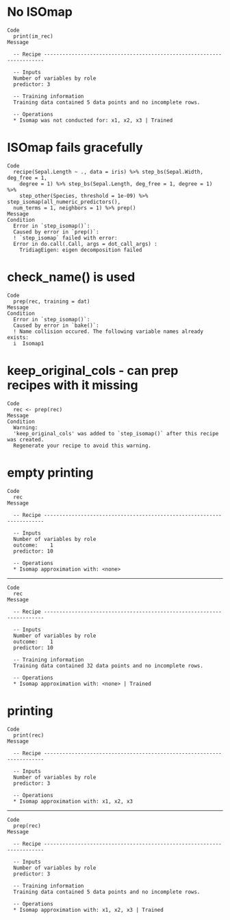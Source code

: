 # No ISOmap

    Code
      print(im_rec)
    Message
      
      -- Recipe ----------------------------------------------------------------------
      
      -- Inputs 
      Number of variables by role
      predictor: 3
      
      -- Training information 
      Training data contained 5 data points and no incomplete rows.
      
      -- Operations 
      * Isomap was not conducted for: x1, x2, x3 | Trained

# ISOmap fails gracefully

    Code
      recipe(Sepal.Length ~ ., data = iris) %>% step_bs(Sepal.Width, deg_free = 1,
        degree = 1) %>% step_bs(Sepal.Length, deg_free = 1, degree = 1) %>%
        step_other(Species, threshold = 1e-09) %>% step_isomap(all_numeric_predictors(),
      num_terms = 1, neighbors = 1) %>% prep()
    Message
    Condition
      Error in `step_isomap()`:
      Caused by error in `prep()`:
      ! `step_isomap` failed with error:
      Error in do.call(.Call, args = dot_call_args) : 
        TridiagEigen: eigen decomposition failed

# check_name() is used

    Code
      prep(rec, training = dat)
    Message
    Condition
      Error in `step_isomap()`:
      Caused by error in `bake()`:
      ! Name collision occured. The following variable names already exists:
      i  Isomap1

# keep_original_cols - can prep recipes with it missing

    Code
      rec <- prep(rec)
    Message
    Condition
      Warning:
      'keep_original_cols' was added to `step_isomap()` after this recipe was created.
      Regenerate your recipe to avoid this warning.

# empty printing

    Code
      rec
    Message
      
      -- Recipe ----------------------------------------------------------------------
      
      -- Inputs 
      Number of variables by role
      outcome:    1
      predictor: 10
      
      -- Operations 
      * Isomap approximation with: <none>

---

    Code
      rec
    Message
      
      -- Recipe ----------------------------------------------------------------------
      
      -- Inputs 
      Number of variables by role
      outcome:    1
      predictor: 10
      
      -- Training information 
      Training data contained 32 data points and no incomplete rows.
      
      -- Operations 
      * Isomap approximation with: <none> | Trained

# printing

    Code
      print(rec)
    Message
      
      -- Recipe ----------------------------------------------------------------------
      
      -- Inputs 
      Number of variables by role
      predictor: 3
      
      -- Operations 
      * Isomap approximation with: x1, x2, x3

---

    Code
      prep(rec)
    Message
      
      -- Recipe ----------------------------------------------------------------------
      
      -- Inputs 
      Number of variables by role
      predictor: 3
      
      -- Training information 
      Training data contained 5 data points and no incomplete rows.
      
      -- Operations 
      * Isomap approximation with: x1, x2, x3 | Trained

